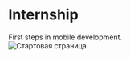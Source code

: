 # Internship
First steps in mobile development.\
![Стартовая страница](https://github.com/RekaEva/Internship/assets/104134879/41ac8451-4669-4a09-9e61-50556f4ee0f1)
